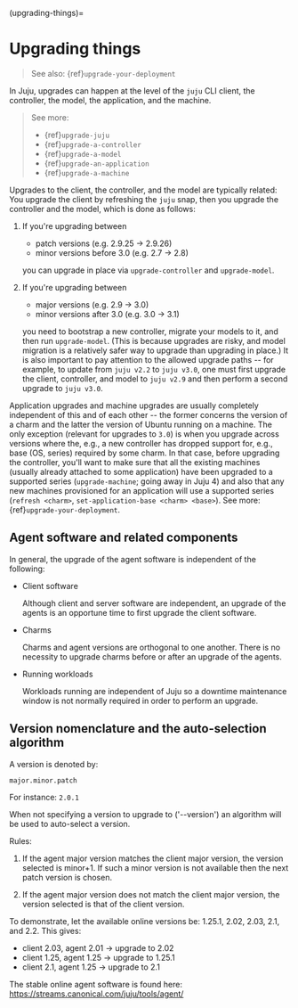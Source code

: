 (upgrading-things)=
# Upgrading things
> See also: {ref}`upgrade-your-deployment`
<!--TODO Revisit. We might not need this doc in this form anymore.-->


In Juju, upgrades can happen at the level of the `juju` CLI client, the controller, the model, the application, and the machine. 

> See more:
> - {ref}`upgrade-juju`
> - {ref}`upgrade-a-controller`
> - {ref}`upgrade-a-model`
> - {ref}`upgrade-an-application`
> - {ref}`upgrade-a-machine`

Upgrades to the client, the controller, and the model are typically related: You upgrade the client by refreshing the `juju` snap, then you upgrade the controller and the model, which is done as follows:

1. If you're upgrading between
   - patch versions (e.g. 2.9.25 -> 2.9.26)
   - minor versions before 3.0 (e.g. 2.7 -> 2.8)

   you can upgrade in place via `upgrade-controller` and `upgrade-model`.

2. If you're upgrading between
   - major versions (e.g. 2.9 -> 3.0)
   - minor versions after 3.0 (e.g. 3.0 -> 3.1)

   you need to bootstrap a new controller, migrate your models to it, and then run `upgrade-model`. (This is because upgrades are risky, and model migration is a relatively safer way to upgrade than upgrading in place.) It is also important to pay attention to the allowed upgrade paths -- for example, to update from `juju v2.2` to `juju v3.0`, one must first upgrade the client, controller, and model to `juju v2.9` and then perform a second upgrade to `juju v3.0`. 

Application upgrades and machine upgrades are usually completely independent of this and of each other -- the former concerns the version of a charm and the latter the version of Ubuntu running on a machine. The only exception (relevant for upgrades to `3.0`) is when you upgrade across versions where the, e.g., a new controller has dropped support for, e.g., base (OS, series) required by some charm. In that case, before upgrading the controller, you'll want to make sure that all the existing machines (usually already attached to some application) have been upgraded to a supported series (`upgrade-machine`; going away in Juju 4) and also that any new machines provisioned for an application will use a supported series (`refresh <charm>`, `set-application-base <charm> <base>`). See more: {ref}`upgrade-your-deployment`.


## Agent software and related components

In general, the upgrade of the agent software is independent of the following:

-   Client software

    Although client and server software are independent, an upgrade of the agents is an opportune time to first upgrade the client software.

-   Charms

    Charms and agent versions are orthogonal to one another. There is no necessity to upgrade charms before or after an upgrade of the agents.

-   Running workloads

    Workloads running are independent of Juju so a downtime maintenance window is not normally required in order to perform an upgrade.

## Version nomenclature and the auto-selection algorithm

A version is denoted by:

`major.minor.patch`

For instance: `2.0.1`

When not specifying a version to upgrade to ('--version') an algorithm will be used to auto-select a version.

Rules:

1.  If the agent major version matches the client major version, the version selected is minor+1. If such a minor version is not available then the next patch version is chosen.

2.  If the agent major version does not match the client major version, the version selected is that of the client version.

To demonstrate, let the available online versions be: 1.25.1, 2.02, 2.03, 2.1, and 2.2. This gives:

-   client 2.03, agent 2.01 -&gt; upgrade to 2.02
-   client 1.25, agent 1.25 -&gt; upgrade to 1.25.1
-   client 2.1, agent 1.25 -&gt; upgrade to 2.1

The stable online agent software is found here: https://streams.canonical.com/juju/tools/agent/
